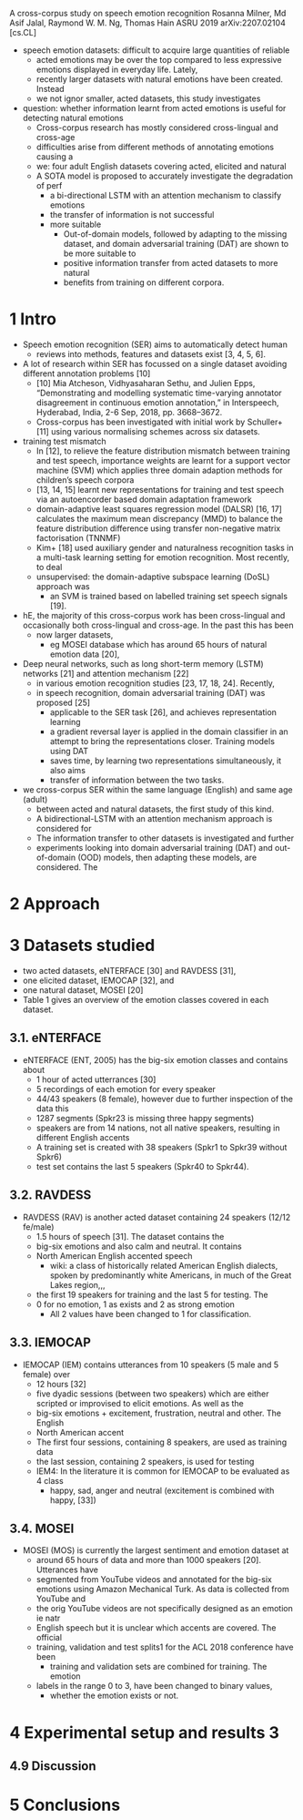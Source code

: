 A cross-corpus study on speech emotion recognition
Rosanna Milner, Md Asif Jalal, Raymond W. M. Ng, Thomas Hain
ASRU 2019 arXiv:2207.02104 [cs.CL]

* speech emotion datasets: difficult to acquire large quantities of reliable
  * acted emotions may be over the top compared to
    less expressive emotions displayed in everyday life. Lately,
  * recently larger datasets with natural emotions have been created. Instead
  * we not ignor smaller, acted datasets, this study investigates
* question: whether information learnt from acted emotions is useful for
    detecting natural emotions
  * Cross-corpus research has mostly considered cross-lingual and cross-age
  * difficulties arise from different methods of annotating emotions causing a
  * we: four adult English datasets covering acted, elicited and natural
  * A SOTA model is proposed to accurately investigate the degradation of perf
    * a bi-directional LSTM with an attention mechanism to classify emotions
    * the transfer of information is not successful
    * more suitable
      * Out-of-domain models, followed by adapting to the missing dataset, and
        domain adversarial training (DAT) are shown to be more suitable to
      * positive information transfer from acted datasets to more natural
      * benefits from training on different corpora. 

# 1 Intro

* Speech emotion recognition (SER) aims to automatically detect human
  * reviews into methods, features and datasets exist [3, 4, 5, 6].
* A lot of research within SER has focussed on a single dataset avoiding
  different annotation problems [10]
  * [10] Mia Atcheson, Vidhyasaharan Sethu, and Julien Epps,
    “Demonstrating and modelling systematic time-varying annotator disagreement
    in continuous emotion annotation,” in
    Interspeech, Hyderabad, India, 2-6 Sep, 2018, pp.  3668–3672.
  * Cross-corpus has been investigated with initial work by Schuller+ [11]
    using various normalising schemes across six datasets.
* training test mismatch
  * In [12], to relieve the feature distribution mismatch between training and
    test speech, importance weights are learnt for a support vector machine
    (SVM) which applies three domain adaption methods for children’s speech
    corpora
  * [13, 14, 15] learnt new representations for training and test speech via an
    autoencorder based domain adaptation framework
  * domain-adaptive least squares regression model (DALSR) [16, 17] calculates
    the maximum mean discrepancy (MMD) to balance the feature distribution
    difference using transfer non-negative matrix factorisation (TNNMF)
  * Kim+ [18] used auxiliary gender and naturalness recognition tasks in a
    multi-task learning setting for emotion recognition. Most recently, to deal
  * unsupervised: the domain-adaptive subspace learning (DoSL) approach was
    * an SVM is trained based on labelled training set speech signals [19].
* hE, the majority of this cross-corpus work has been cross-lingual and
  occasionally both cross-lingual and cross-age. In the past this has been
  * now larger datasets, 
    * eg MOSEI database which has around 65 hours of natural emotion data [20],
* Deep neural networks, such as long short-term memory (LSTM) networks [21] and
  attention mechanism [22]
  * in various emotion recognition studies [23, 17, 18, 24]. Recently,
  * in speech recognition, domain adversarial training (DAT) was proposed [25]
    * applicable to the SER task [26], and achieves representation learning
    * a gradient reversal layer is applied in the domain classifier in an
      attempt to bring the representations closer.  Training models using DAT
    * saves time, by learning two representations simultaneously, it also aims
    * transfer of information between the two tasks.
* we cross-corpus SER within the same language (English) and same age (adult)
  * between acted and natural datasets, the first study of this kind.
  * A bidirectional-LSTM with an attention mechanism approach is considered for
  * The information transfer to other datasets is investigated and further
  * experiments looking into domain adversarial training (DAT) and
    out-of-domain (OOD) models, then adapting these models, are considered. The

# 2 Approach

# 3 Datasets studied

* two acted datasets, eNTERFACE [30] and RAVDESS [31],
* one elicited dataset, IEMOCAP [32], and
* one natural dataset, MOSEI [20]
* Table 1 gives an overview of the emotion classes covered in each dataset.

## 3.1. eNTERFACE

* eNTERFACE (ENT, 2005) has the big-six emotion classes and contains about
  * 1 hour of acted utterrances [30]
  * 5 recordings of each emotion for every speaker
  * 44/43 speakers (8 female), however due to further inspection of the data this
  * 1287 segments (Spkr23 is missing three happy segments)
  * speakers are from 14 nations, not all native speakers, resulting in
    different English accents
  * A training set is created with 38 speakers (Spkr1 to Spkr39 without Spkr6)
  * test set contains the last 5 speakers (Spkr40 to Spkr44).

## 3.2. RAVDESS

* RAVDESS (RAV) is another acted dataset containing 24 speakers (12/12 fe/male)
  * 1.5 hours of speech [31]. The dataset contains the
  * big-six emotions and also calm and neutral. It contains
  * North American English accented speech
    * wiki: a class of historically related American English dialects, spoken
      by predominantly white Americans, in much of the Great Lakes region,,,
  * the first 19 speakers for training and the last 5 for testing. The
  * 0 for no emotion, 1 as exists and 2 as strong emotion
    * All 2 values have been changed to 1 for classification.

## 3.3. IEMOCAP

* IEMOCAP (IEM) contains utterances from 10 speakers (5 male and 5 female) over
  * 12 hours [32]
  * five dyadic sessions (between two speakers) which are
    either scripted or improvised to elicit emotions. As well as the
  * big-six emotions + excitement, frustration, neutral and other.  The English
  * North American accent
  * The first four sessions, containing 8 speakers, are used as training data
  * the last session, containing 2 speakers, is used for testing
  * IEM4: In the literature it is common for IEMOCAP to be evaluated as 4 class
    * happy, sad, anger and neutral (excitement is combined with happy, [33])

## 3.4. MOSEI

* MOSEI (MOS) is currently the largest sentiment and emotion dataset at
  * around 65 hours of data and more than 1000 speakers [20]. Utterances have
  * segmented from YouTube videos and annotated for the big-six emotions using
    Amazon Mechanical Turk. As data is collected from YouTube and
  * the orig YouTube videos are not specifically designed as an emotion ie natr
  * English speech but it is unclear which accents are covered.  The official
  * training, validation and test splits1 for the ACL 2018 conference have been
    * training and validation sets are combined for training.  The emotion
  * labels in the range 0 to 3, have been changed to binary values,
    * whether the emotion exists or not.

# 4 Experimental setup and results 3

## 4.9 Discussion

# 5 Conclusions
